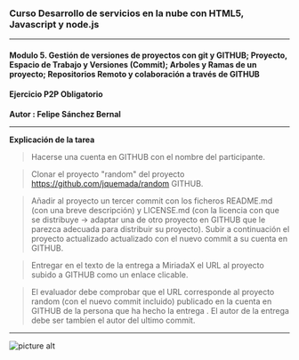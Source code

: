 ### Curso Desarrollo de servicios en la nube con HTML5, Javascript y node.js ###
- - - -
#### Modulo 5. Gestión de versiones de proyectos con git y GITHUB; Proyecto, Espacio de Trabajo y Versiones (Commit); Arboles y Ramas de un proyecto; Repositorios Remoto y colaboración a través de GITHUB ####
#### Ejercicio P2P Obligatorio ####
**Autor : Felipe Sánchez Bernal**
- - - -

**Explicación de la tarea**

> Hacerse una cuenta en GITHUB con el nombre del participante.

> Clonar el proyecto "random" del proyecto https://github.com/jquemada/random GITHUB.

> Añadir al proyecto un tercer commit con los ficheros README.md (con una breve descripción) y  LICENSE.md (con la licencia con que se distribuye -> adaptar una de otro proyecto en GITHUB que le parezca adecuada para distribuir su proyecto). Subir a continuación el proyecto actualizado actualizado con el nuevo commit a su cuenta en GITHUB.

> Entregar en el texto de la entrega a MiriadaX  el URL al proyecto subido a GITHUB como un enlace clicable.

> El evaluador debe comprobar que el URL corresponde al proyecto random (con el nuevo commit incluido) publicado en la cuenta en GITHUB de la persona que ha hecho la entrega . El autor de la entrega debe ser tambíen el autor del ultimo commit.

- - - -

![picture alt](http://www.freejpg.com.ar/asset/900/c4/c4df/F100007662.jpg "Desarrollo de servicios en la nube")

